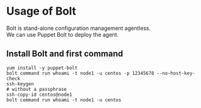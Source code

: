 # Usage of Bolt

Bolt is stand-alone configuration management agentless.    
We can use Puppet Bolt to deploy the agent.    

## Install Bolt and first command
```shell
yum install -y puppet-bolt
bolt command run whoami -t node1 -u centos -p 12345678 --no-host-key-check
ssh-keygen
# without a passphrase
ssh-copy-id centos@node1
bolt command run whoami -t node1 -u centos
```



